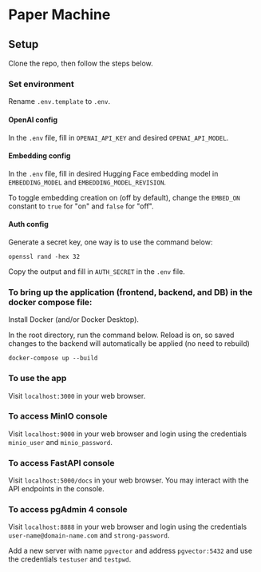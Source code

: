 # Paper Machine

## Setup

Clone the repo, then follow the steps below.

### Set environment 

Rename `.env.template` to `.env`.

#### OpenAI config

In the `.env` file, fill in `OPENAI_API_KEY` and desired `OPENAI_API_MODEL`.

#### Embedding config

In the `.env` file, fill in desired Hugging Face embedding model in `EMBEDDING_MODEL` and `EMBEDDING_MODEL_REVISION`.

To toggle embedding creation on (off by default), change the `EMBED_ON` constant to `true` for "on" and `false` for "off".

#### Auth config

Generate a secret key, one way is to use the command below:

```
openssl rand -hex 32
```

Copy the output and fill in `AUTH_SECRET` in the `.env` file.

### To bring up the application (frontend, backend, and DB) in the docker compose file:
Install Docker (and/or Docker Desktop).

In the root directory, run the command below. Reload is on, so saved changes to the backend will automatically be applied (no need to rebuild)
```
docker-compose up --build
```

### To use the app

Visit `localhost:3000` in your web browser.

### To access MinIO console

Visit `localhost:9000` in your web browser and login using the credentials `minio_user` and `minio_password`.

### To access FastAPI console

Visit `localhost:5000/docs` in your web browser. You may interact with the API endpoints in the console.

### To access pgAdmin 4 console

Visit `localhost:8888` in your web browser and login using the credentials `user-name@domain-name.com` and `strong-password`.

Add a new server with name `pgvector` and address `pgvector:5432` and use the credentials `testuser` and `testpwd`.
